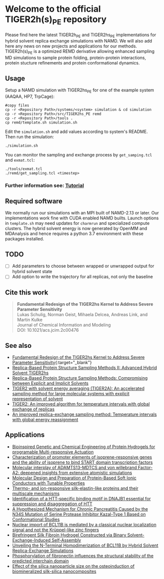 # Welcome to the official TIGER2h(s)<sub>PE</sub> repository

Please find here the latest TIGER2h<sub>PE</sub> and TIGER2hs<sub>PE</sub> implementations for hybrid solvent replica exchange simulations with NAMD. We will also add here any news on new projects and applications for our methods. TIGER2h(s)<sub>PE</sub> is a optimized REMD derivative allowing enhanced sampling MD simulations to sample protein folding, protein-protein interactions, protein stucture refinements and protein conformational dynamics.

## Usage

Setup a NAMD simulation with TIGER2hs<sub>PE</sub> for one of the example system (AAQAA, HP7, TrpCage):

    #copy files
    cp -r <Repository Path>/systems/<system> simulation & cd simulation
    cp -r <Repository Path>/src/TIGER2hs_PE remd
    cp -r <Repository Path>/tools .
    cp remd/template.sh simulation.sh
    
Edit the `simulation.sh` and add values according to system's README. Then run the simulation:
    
    ./simulation.sh
    
You can monitor the sampling and exchange process by `get_samping.tcl` and `exmat.tcl`:

    ./tools/exmat.tcl
    ./remd/get_sampling.tcl <timestep>
    
### Further information see: [Tutorial](tutorial)

## Required software

We normally run our simulations with an MPI built of NAMD-2.13 or later. Our implementations work fine with CUDA enabled NAMD builts. Launch options in `template.sh` may need updates for `charmrun` and specialized compute clusters. 
The hybrid solvent energy is now generated by OpenMM and MDAnalysis and hence requires a python 3.7 environment with these packages installed.

## TODO

- [ ] Add parameters to choose between wrapped or unwrapped output for hybrid solvent state 
- [ ] Add option to write the trajectory for all replicas, not only the baseline

## Cite this work

>**Fundamental Redesign of the TIGER2hs Kernel to Address Severe Parameter Sensitivity**\
>Lukas Schulig, Norman Geist, Mihaela Delcea, Andreas Link, and Martin Kulke\
>Journal of Chemical Information and Modeling\
>DOI: 10.1021/acs.jcim.2c00476 

## See also
* [Fundamental Redesign of the TIGER2hs Kernel to Address Severe Parameter Sensitivity](https://pubs.acs.org/doi/10.1021/acs.jcim.2c00476){:target="_blank"}
* [Replica-Based Protein Structure Sampling Methods II: Advanced Hybrid Solvent TIGER2hs](https://doi.org/10.1021/acs.jpcb.9b03134)
* [Replica-Based Protein Structure Sampling Methods: Compromising between Explicit and Implicit Solvents](https://doi.org/10.1021/acs.jpcb.8b05178)
* [TIGER2 with solvent energy averaging (TIGER2A): An accelerated sampling method for large molecular systems with explicit representation of solvent](https://doi.org/10.1063/1.4932341)
* [TIGER2: An improved algorithm for temperature intervals with global exchange of replicas](https://doi.org/10.1063/1.3129342)
* [An improved replica-exchange sampling method: Temperature intervals with global energy reassignment](https://doi.org/10.1063/1.2780152)

## Applications
* [Bioinspired Genetic and Chemical Engineering of Protein Hydrogels for programable Multi-responsive Actuation](https://onlinelibrary.wiley.com/doi/abs/10.1002/adhm.202401562)
* [Characterization of promoter elements of isoprene-responsive genes and the ability of isoprene to bind START domain transcription factors](https://doi.org/10.1002/pld3.483)
* [Molecular interplay of ADAMTS13-MDTCS and von willebrand Factor-A2: deepened insights from extensive atomistic simulations](https://doi.org/10.1080/07391102.2022.2135138)
* [Molecular Design and Preparation of Protein-Based Soft Ionic Conductors with Tunable Properties](https://doi.org/10.1021/acsami.2c09576)
* [Thermo- and ion-responsive silk-elastin-like proteins and their multiscale mechanisms](https://doi.org/10.1039/d2tb01002j)
* [Identification of a HTT-specific binding motif in DNAJB1 essential for suppression and disaggregation of HTT](http://dx.doi.org/10.1038/s41467-022-32370-5)
* [A Hypothesized Mechanism for Chronic Pancreatitis Caused by the N34S Mutation of Serine Protease Inhibitor Kazal-Type 1 Based on Conformational Studies](https://doi.org/10.2147/JIR.S304787)
* [Nuclear import of BCL11B is mediated by a classical nuclear localization signal and not the Krüppel-like zinc fingers](https://doi.org/10.1242/jcs.258655)
* [Birefringent Silk Fibroin Hydrogel Constructed via Binary Solvent-Exchange-Induced Self-Assembly](https://doi.org/10.1021/acs.biomac.1c00065)
* [Unveiling the N-Terminal Homodimerization of BCL11B by Hybrid Solvent Replica-Exchange Simulations](https://doi.org/10.3390/ijms22073650)
* [Phosphorylation of fibronectin influences the structural stability of the predicted interchain domain](https://doi.org/10.1021/acs.jcim.9b00555)
* [Effect of the silica nanoparticle size on the osteoinduction of biomineralized silk-silica nanocomposites](https://doi.org/10.1016/j.actbio.2020.10.043)
